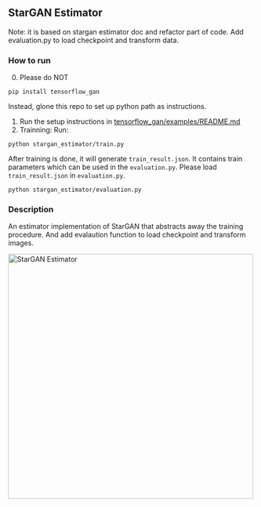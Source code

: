 ## StarGAN Estimator

Note: it is based on stargan estimator doc and refactor part of code. Add evaluation.py to load checkpoint and transform data.

### How to run

0. Please do NOT
```
pip install tensorflow_gan
```
Instead, glone this repo to set up python path as instructions.

1.  Run the setup instructions in [tensorflow_gan/examples/README.md](https://github.com/tensorflow/gan/blob/master/tensorflow_gan/examples/README.md#steps-to-run-an-example)
2.  Trainning: Run:

```
python stargan_estimator/train.py
```
After training is done, it will generate `train_result.json`. It contains train parameters which can be used in the `evaluation.py`.
Please load `train_result.json` in `evaluation.py`.
```
python stargan_estimator/evaluation.py
```

### Description

An estimator implementation of StarGAN that abstracts away the training
procedure. And add evalaution function to load checkpoint and transform images.

<img src="images/stargan_estimator.png" title="StarGAN Estimator" width="500" />

